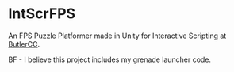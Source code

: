 # IntScrFPS
An FPS Puzzle Platformer made in Unity for Interactive Scripting at [ButlerCC](http://butlercc.edu).

BF - I believe this project includes my grenade launcher code.
